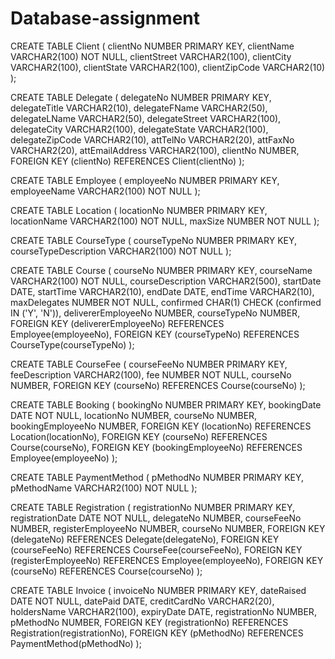 # Database-assignment
CREATE TABLE Client (
    clientNo NUMBER PRIMARY KEY,
    clientName VARCHAR2(100) NOT NULL,
    clientStreet VARCHAR2(100),
    clientCity VARCHAR2(100),
    clientState VARCHAR2(100),
    clientZipCode VARCHAR2(10)
);

CREATE TABLE Delegate (
    delegateNo NUMBER PRIMARY KEY,
    delegateTitle VARCHAR2(10),
    delegateFName VARCHAR2(50),
    delegateLName VARCHAR2(50),
    delegateStreet VARCHAR2(100),
    delegateCity VARCHAR2(100),
    delegateState VARCHAR2(100),
    delegateZipCode VARCHAR2(10),
    attTelNo VARCHAR2(20),
    attFaxNo VARCHAR2(20),
    attEmailAddress VARCHAR2(100),
    clientNo NUMBER,
    FOREIGN KEY (clientNo) REFERENCES Client(clientNo)
);

CREATE TABLE Employee (
    employeeNo NUMBER PRIMARY KEY,
    employeeName VARCHAR2(100) NOT NULL
);

CREATE TABLE Location (
    locationNo NUMBER PRIMARY KEY,
    locationName VARCHAR2(100) NOT NULL,
    maxSize NUMBER NOT NULL
);

CREATE TABLE CourseType (
    courseTypeNo NUMBER PRIMARY KEY,
    courseTypeDescription VARCHAR2(100) NOT NULL
);

CREATE TABLE Course (
    courseNo NUMBER PRIMARY KEY,
    courseName VARCHAR2(100) NOT NULL,
    courseDescription VARCHAR2(500),
    startDate DATE,
    startTime VARCHAR2(10),
    endDate DATE,
    endTime VARCHAR2(10),
    maxDelegates NUMBER NOT NULL,
    confirmed CHAR(1) CHECK (confirmed IN ('Y', 'N')),
    delivererEmployeeNo NUMBER,
    courseTypeNo NUMBER,
    FOREIGN KEY (delivererEmployeeNo) REFERENCES Employee(employeeNo),
    FOREIGN KEY (courseTypeNo) REFERENCES CourseType(courseTypeNo)
);

CREATE TABLE CourseFee (
    courseFeeNo NUMBER PRIMARY KEY,
    feeDescription VARCHAR2(100),
    fee NUMBER NOT NULL,
    courseNo NUMBER,
    FOREIGN KEY (courseNo) REFERENCES Course(courseNo)
);

CREATE TABLE Booking (
    bookingNo NUMBER PRIMARY KEY,
    bookingDate DATE NOT NULL,
    locationNo NUMBER,
    courseNo NUMBER,
    bookingEmployeeNo NUMBER,
    FOREIGN KEY (locationNo) REFERENCES Location(locationNo),
    FOREIGN KEY (courseNo) REFERENCES Course(courseNo),
    FOREIGN KEY (bookingEmployeeNo) REFERENCES Employee(employeeNo)
);

CREATE TABLE PaymentMethod (
    pMethodNo NUMBER PRIMARY KEY,
    pMethodName VARCHAR2(100) NOT NULL
);

CREATE TABLE Registration (
    registrationNo NUMBER PRIMARY KEY,
    registrationDate DATE NOT NULL,
    delegateNo NUMBER,
    courseFeeNo NUMBER,
    registerEmployeeNo NUMBER,
    courseNo NUMBER,
    FOREIGN KEY (delegateNo) REFERENCES Delegate(delegateNo),
    FOREIGN KEY (courseFeeNo) REFERENCES CourseFee(courseFeeNo),
    FOREIGN KEY (registerEmployeeNo) REFERENCES Employee(employeeNo),
    FOREIGN KEY (courseNo) REFERENCES Course(courseNo)
);

CREATE TABLE Invoice (
    invoiceNo NUMBER PRIMARY KEY,
    dateRaised DATE NOT NULL,
    datePaid DATE,
    creditCardNo VARCHAR2(20),
    holdersName VARCHAR2(100),
    expiryDate DATE,
    registrationNo NUMBER,
    pMethodNo NUMBER,
    FOREIGN KEY (registrationNo) REFERENCES Registration(registrationNo),
    FOREIGN KEY (pMethodNo) REFERENCES PaymentMethod(pMethodNo)
);
